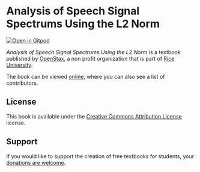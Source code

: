 # Analysis of Speech Signal Spectrums Using the L2 Norm

[![Open in Gitpod](https://gitpod.io/button/open-in-gitpod.svg)](https://gitpod.io/from-referrer/)

_Analysis of Speech Signal Spectrums Using the L2 Norm_ is a textbook published by [OpenStax](https://openstax.org/), a non profit organization that is part of [Rice University](https://www.rice.edu/).

The book can be viewed [online](https://github.com/cnx-user-books/cnxbook-analysis-of-speech-signal-spectrums-using-the-l2-norm/releases/latest), where you can also see a list of contributors.

## License
This book is available under the [Creative Commons Attribution License](./LICENSE) license.

## Support
If you would like to support the creation of free textbooks for students, your [donations are welcome](https://riceconnect.rice.edu/donation/support-openstax-banner).

